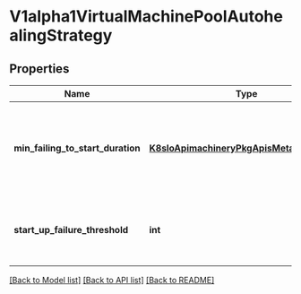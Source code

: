 # V1alpha1VirtualMachinePoolAutohealingStrategy

## Properties
Name | Type | Description | Notes
------------ | ------------- | ------------- | -------------
**min_failing_to_start_duration** | [**K8sIoApimachineryPkgApisMetaV1Duration**](K8sIoApimachineryPkgApisMetaV1Duration.md) | MinFailingToStartDuration is the minimum time a VM must be in a failing status (applies to status conditions like CrashLoopBackOff, Unschedulable) before being replaced. It measures the duration since the VM&#39;s Ready condition transitioned to False. Defaults to 5 minutes | [optional] 
**start_up_failure_threshold** | **int** | StartUpFailureThreshold is the number of consecutive VMI start failures (it tracks the value of Status.StartFailure.ConsecutiveFailCount field) before replacing the VM. Defaults to 3 | [optional] 

[[Back to Model list]](../README.md#documentation-for-models) [[Back to API list]](../README.md#documentation-for-api-endpoints) [[Back to README]](../README.md)


